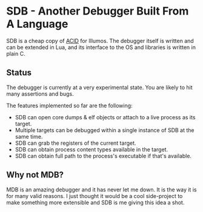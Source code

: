 # SDB - Another Debugger Built From A Language

SDB is a cheap copy of
[ACID](http://www2.informatik.hu-berlin.de/~apolze/LV/plan9.docs/acidpaper.html)
for Illumos. The debugger itself is written and
can be extended in Lua, and its interface to the
OS and libraries is written in plain C.

## Status

The debugger is currently at a very experimental
state. You are likely to hit many assertions and
bugs.

The features implemented so far are the following:
* SDB can open core dumps & elf objects or attach
  to a live process as its target.
* Multiple targets can be debugged within a single
  instance of SDB at the same time.
* SDB can grab the registers of the current target.
* SDB can obtain process content types available in
  the target.
* SDB can obtain full path to the process's
  executable if that's available.

## Why not MDB?

MDB is an amazing debugger and it has never let me
down. It is the way it is for many valid reasons.
I just thought it would be a cool side-project to
make something more extensible and SDB is me giving
this idea a shot.
